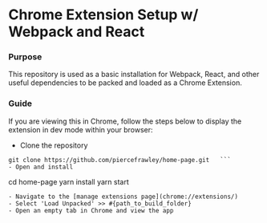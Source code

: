 # Chrome Extension Setup w/ Webpack and React

### Purpose
This repository is used as a basic installation for Webpack, React, and
other useful dependencies to be packed and loaded as a Chrome Extension.

### Guide
If you are viewing this in Chrome, follow the steps below to display
the extension in dev mode within your browser:
- Clone the repository
```
git clone https://github.com/piercefrawley/home-page.git   ```
- Open and install
```
cd home-page
yarn install
yarn start
```
- Navigate to the [manage extensions page](chrome://extensions/)
- Select 'Load Unpacked' >> #{path_to_build_folder}
- Open an empty tab in Chrome and view the app
